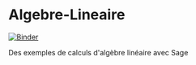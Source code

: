 # Algebre-Lineaire

[![Binder](https://mybinder.org/badge_logo.svg)](https://mybinder.org/v2/gh/courchesne/Algebre-Lineaire/master)
 
 Des exemples de calculs d'algèbre linéaire avec Sage
